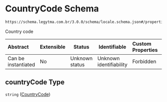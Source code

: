 # CountryCode Schema

```txt
https://schema.legytma.com.br/3.0.0/schema/locale.schema.json#/properties/countryCode
```

Country code


| Abstract            | Extensible | Status         | Identifiable            | Custom Properties | Additional Properties | Access Restrictions | Defined In                                                                  |
| :------------------ | ---------- | -------------- | ----------------------- | :---------------- | --------------------- | ------------------- | --------------------------------------------------------------------------- |
| Can be instantiated | No         | Unknown status | Unknown identifiability | Forbidden         | Allowed               | none                | [locale.schema.json\*](../schema/locale.schema.json) |

## countryCode Type

`string` ([CountryCode](locale-properties-countrycode.md))

